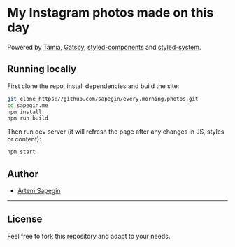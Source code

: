 # My Instagram photos made on this day

Powered by [Tâmia](https://tamiadev.github.io/tamia/), [Gatsby](https://www.gatsbyjs.org/), [styled-components](https://www.styled-components.com/) and [styled-system](https://styled-system.com/).

## Running locally

First clone the repo, install dependencies and build the site:

```bash
git clone https://github.com/sapegin/every.morning.photos.git
cd sapegin.me
npm install
npm run build
```

Then run dev server (it will refresh the page after any changes in JS, styles or content):

```bash
npm start
```

## Author

- [Artem Sapegin](https://sapegin.me)

---

## License

Feel free to fork this repository and adapt to your needs.
